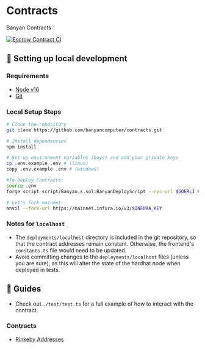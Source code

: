 # Contracts

Banyan Contracts

[![Escrow Contract CI](https://github.com/banyancomputer/contracts/actions/workflows/node.js.yml/badge.svg)](https://github.com/banyancomputer/contracts/actions/workflows/node.js.yml)


## 🔧 Setting up local development

### Requirements

- [Node v16](https://nodejs.org/download/release/latest-v16.x/)  
- [Git](https://git-scm.com/downloads)

### Local Setup Steps

```sh
# Clone the repository
git clone https://github.com/banyancomputer/contracts.git

# Install dependencies
npm install

# Set up environment variables (keys) and add your private keys
cp .env.example .env # (linux)
copy .env.example .env # (windows)

#To Deploy Contracts:
source .env
forge script script/Banyan.s.sol:BanyanDeployScript --rpc-url $GOERLI_RPC_ENDPOINT --broadcast

# Let's fork mainnet
anvil --fork-url https://mainnet.infura.io/v3/$INFURA_KEY
```

### Notes for `localhost`
-   The `deployments/localhost` directory is included in the git repository,
    so that the contract addresses remain constant. Otherwise, the frontend's
    `constants.ts` file would need to be updated.
-   Avoid committing changes to the `deployments/localhost` files (unless you
    are sure), as this will alter the state of the hardhat node when deployed
    in tests.

## 📖 Guides
- Check out `./test/test.ts` for a full example of how to interact with the contract.

### Contracts
- [Rinkeby Addresses](./docs/deployments/rinkeby.md)

